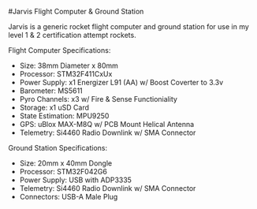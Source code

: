 #Jarvis Flight Computer & Ground Station

Jarvis is a generic rocket flight computer and ground station for use in my level 1 & 2 certification attempt rockets.

Flight Computer Specifications:
- Size: 38mm Diameter x 80mm
- Processor: STM32F411CxUx
- Power Supply: x1 Energizer L91 (AA) w/ Boost Coverter to 3.3v
- Barometer: MS5611
- Pyro Channels: x3 w/ Fire & Sense Functioniality
- Storage: x1 uSD Card
- State Estimation: MPU9250
- GPS: uBlox MAX-M8Q w/ PCB Mount Helical Antenna
- Telemetry: Si4460 Radio Downlink w/ SMA Connector


Ground Station Specifications:
- Size: 20mm x 40mm Dongle
- Processor: STM32F042G6
- Power Supply: USB with ADP3335
- Telemetry: Si4460 Radio Downlink w/ SMA Connector
- Connectors: USB-A Male Plug
